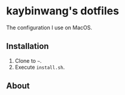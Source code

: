 # kaybinwang's dotfiles
The configuration I use on MacOS.

## Installation
1. Clone to `~`.
2. Execute `install.sh`.

## About

